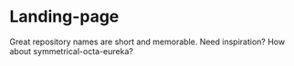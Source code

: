 # Landing-page
Great repository names are short and memorable. Need inspiration? How about  symmetrical-octa-eureka?
